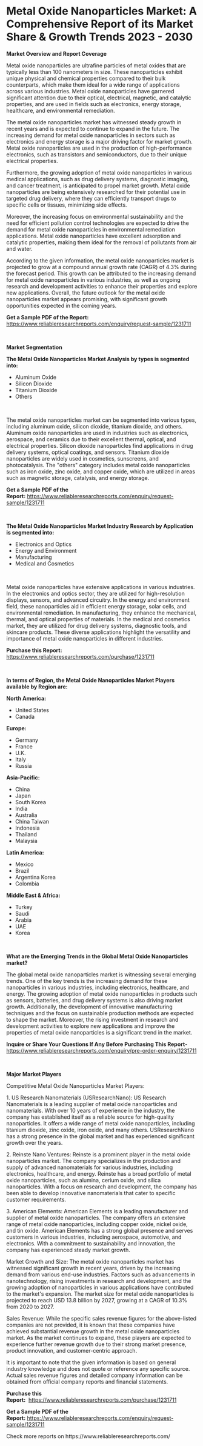 <p><h1>Metal Oxide Nanoparticles Market: A Comprehensive Report of its Market Share & Growth Trends 2023 - 2030</h1></p><p><strong>Market Overview and Report Coverage</strong></p>
<p><p>Metal oxide nanoparticles are ultrafine particles of metal oxides that are typically less than 100 nanometers in size. These nanoparticles exhibit unique physical and chemical properties compared to their bulk counterparts, which make them ideal for a wide range of applications across various industries. Metal oxide nanoparticles have garnered significant attention due to their optical, electrical, magnetic, and catalytic properties, and are used in fields such as electronics, energy storage, healthcare, and environmental remediation.</p><p>The metal oxide nanoparticles market has witnessed steady growth in recent years and is expected to continue to expand in the future. The increasing demand for metal oxide nanoparticles in sectors such as electronics and energy storage is a major driving factor for market growth. Metal oxide nanoparticles are used in the production of high-performance electronics, such as transistors and semiconductors, due to their unique electrical properties.</p><p>Furthermore, the growing adoption of metal oxide nanoparticles in various medical applications, such as drug delivery systems, diagnostic imaging, and cancer treatment, is anticipated to propel market growth. Metal oxide nanoparticles are being extensively researched for their potential use in targeted drug delivery, where they can efficiently transport drugs to specific cells or tissues, minimizing side effects.</p><p>Moreover, the increasing focus on environmental sustainability and the need for efficient pollution control technologies are expected to drive the demand for metal oxide nanoparticles in environmental remediation applications. Metal oxide nanoparticles have excellent adsorption and catalytic properties, making them ideal for the removal of pollutants from air and water.</p><p>According to the given information, the metal oxide nanoparticles market is projected to grow at a compound annual growth rate (CAGR) of 4.3% during the forecast period. This growth can be attributed to the increasing demand for metal oxide nanoparticles in various industries, as well as ongoing research and development activities to enhance their properties and explore new applications. Overall, the future outlook for the metal oxide nanoparticles market appears promising, with significant growth opportunities expected in the coming years.</p></p>
<p><strong>Get a Sample PDF of the Report:</strong> <a href="https://www.reliableresearchreports.com/enquiry/request-sample/1231711">https://www.reliableresearchreports.com/enquiry/request-sample/1231711</a></p>
<p>&nbsp;</p>
<p><strong>Market Segmentation</strong></p>
<p><strong>The Metal Oxide Nanoparticles Market Analysis by types is segmented into:</strong></p>
<p><ul><li>Aluminum Oxide</li><li>Silicon Dioxide</li><li>Titanium Dioxide</li><li>Others</li></ul></p>
<p>&nbsp;</p>
<p><p>The metal oxide nanoparticles market can be segmented into various types, including aluminum oxide, silicon dioxide, titanium dioxide, and others. Aluminum oxide nanoparticles are used in industries such as electronics, aerospace, and ceramics due to their excellent thermal, optical, and electrical properties. Silicon dioxide nanoparticles find applications in drug delivery systems, optical coatings, and sensors. Titanium dioxide nanoparticles are widely used in cosmetics, sunscreens, and photocatalysis. The "others" category includes metal oxide nanoparticles such as iron oxide, zinc oxide, and copper oxide, which are utilized in areas such as magnetic storage, catalysis, and energy storage.</p></p>
<p><strong>Get a Sample PDF of the Report:</strong>&nbsp;<a href="https://www.reliableresearchreports.com/enquiry/request-sample/1231711">https://www.reliableresearchreports.com/enquiry/request-sample/1231711</a></p>
<p>&nbsp;</p>
<p><strong>The Metal Oxide Nanoparticles Market Industry Research by Application is segmented into:</strong></p>
<p><ul><li>Electronics and Optics</li><li>Energy and Environment</li><li>Manufacturing</li><li>Medical and Cosmetics</li></ul></p>
<p>&nbsp;</p>
<p><p>Metal oxide nanoparticles have extensive applications in various industries. In the electronics and optics sector, they are utilized for high-resolution displays, sensors, and advanced circuitry. In the energy and environment field, these nanoparticles aid in efficient energy storage, solar cells, and environmental remediation. In manufacturing, they enhance the mechanical, thermal, and optical properties of materials. In the medical and cosmetics market, they are utilized for drug delivery systems, diagnostic tools, and skincare products. These diverse applications highlight the versatility and importance of metal oxide nanoparticles in different industries.</p></p>
<p><strong>Purchase this Report:</strong>&nbsp; <a href="https://www.reliableresearchreports.com/purchase/1231711">https://www.reliableresearchreports.com/purchase/1231711</a></p>
<p>&nbsp;</p>
<p><strong>In terms of Region, the Metal Oxide Nanoparticles Market Players available by Region are:</strong></p>
<p>
    <p> <strong> North America: </strong>
        <ul>
            <li>United States</li>
            <li>Canada</li>
        </ul>
        </p> 
    <p> <strong> Europe: </strong>
        <ul>
            <li>Germany</li>
            <li>France</li>
            <li>U.K.</li>
            <li>Italy</li>
            <li>Russia</li>
        </ul>
        </p> 
    <p> <strong> Asia-Pacific: </strong>
        <ul>
            <li>China</li>
            <li>Japan</li>
            <li>South Korea</li>
            <li>India</li>
            <li>Australia</li>
            <li>China Taiwan</li>
            <li>Indonesia</li>
            <li>Thailand</li>
            <li>Malaysia</li>
        </ul>
        </p> 
    <p> <strong> Latin America: </strong>
        <ul>
            <li>Mexico</li>
            <li>Brazil</li>
            <li>Argentina Korea</li>
            <li>Colombia</li>
        </ul>
        </p> 
    <p> <strong> Middle East & Africa: </strong>
        <ul>
            <li>Turkey</li>
            <li>Saudi</li>
            <li>Arabia</li>
            <li>UAE</li>
            <li>Korea</li>
        </ul>
    </p>
    </p>
<p>&nbsp;</p>
<p><strong>What are the Emerging Trends in the Global Metal Oxide Nanoparticles market?</strong></p>
<p><p>The global metal oxide nanoparticles market is witnessing several emerging trends. One of the key trends is the increasing demand for these nanoparticles in various industries, including electronics, healthcare, and energy. The growing adoption of metal oxide nanoparticles in products such as sensors, batteries, and drug delivery systems is also driving market growth. Additionally, the development of innovative manufacturing techniques and the focus on sustainable production methods are expected to shape the market. Moreover, the rising investment in research and development activities to explore new applications and improve the properties of metal oxide nanoparticles is a significant trend in the market.</p></p>
<p><strong>Inquire or Share Your Questions If Any Before Purchasing This Report</strong>- <a href="https://www.reliableresearchreports.com/enquiry/pre-order-enquiry/1231711">https://www.reliableresearchreports.com/enquiry/pre-order-enquiry/1231711</a></p>
<p>&nbsp;</p>
<p><strong>Major Market Players</strong></p>
<p><p>Competitive Metal Oxide Nanoparticles Market Players:</p><p>1. US Research Nanomaterials (USResearchNano): US Research Nanomaterials is a leading supplier of metal oxide nanoparticles and nanomaterials. With over 10 years of experience in the industry, the company has established itself as a reliable source for high-quality nanoparticles. It offers a wide range of metal oxide nanoparticles, including titanium dioxide, zinc oxide, iron oxide, and many others. USResearchNano has a strong presence in the global market and has experienced significant growth over the years.</p><p>2. Reinste Nano Ventures: Reinste is a prominent player in the metal oxide nanoparticles market. The company specializes in the production and supply of advanced nanomaterials for various industries, including electronics, healthcare, and energy. Reinste has a broad portfolio of metal oxide nanoparticles, such as alumina, cerium oxide, and silica nanoparticles. With a focus on research and development, the company has been able to develop innovative nanomaterials that cater to specific customer requirements.</p><p>3. American Elements: American Elements is a leading manufacturer and supplier of metal oxide nanoparticles. The company offers an extensive range of metal oxide nanoparticles, including copper oxide, nickel oxide, and tin oxide. American Elements has a strong global presence and serves customers in various industries, including aerospace, automotive, and electronics. With a commitment to sustainability and innovation, the company has experienced steady market growth.</p><p>Market Growth and Size: The metal oxide nanoparticles market has witnessed significant growth in recent years, driven by the increasing demand from various end-use industries. Factors such as advancements in nanotechnology, rising investments in research and development, and the growing adoption of nanoparticles in various applications have contributed to the market's expansion. The market size for metal oxide nanoparticles is projected to reach USD 13.8 billion by 2027, growing at a CAGR of 10.3% from 2020 to 2027.</p><p>Sales Revenue: While the specific sales revenue figures for the above-listed companies are not provided, it is known that these companies have achieved substantial revenue growth in the metal oxide nanoparticles market. As the market continues to expand, these players are expected to experience further revenue growth due to their strong market presence, product innovation, and customer-centric approach.</p><p>It is important to note that the given information is based on general industry knowledge and does not quote or reference any specific source. Actual sales revenue figures and detailed company information can be obtained from official company reports and financial statements.</p></p>
<p><strong>Purchase this Report:</strong>&nbsp;&nbsp;<a href="https://www.reliableresearchreports.com/purchase/1231711">https://www.reliableresearchreports.com/purchase/1231711</a></p>
<p></p>
<p><strong>Get a Sample PDF of the Report:</strong>&nbsp;<a href="https://www.reliableresearchreports.com/enquiry/request-sample/1231711">https://www.reliableresearchreports.com/enquiry/request-sample/1231711</a></p>
<p>Check more reports on https://www.reliableresearchreports.com/</p>